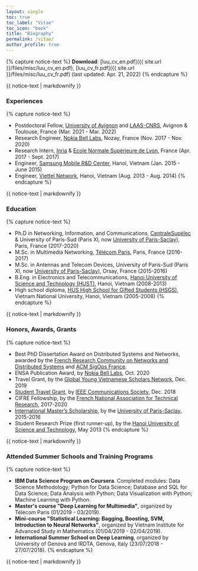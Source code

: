 ```yaml
---
layout: single
toc: true
toc_label: "Vitae"
toc_icon: "book"
title: "Biography"
permalink: /vitae/
author_profile: true
---
```



<!-- *Last updated: Apr. 21, 2022* -->

{% capture notice-text %}
**Download**: [luu_cv_en.pdf]({{ site.url }}/files/misc/luu_cv_en.pdf), [luu_cv_fr.pdf]({{ site.url }}/files/misc/luu_cv_fr.pdf) (last updated: Apr. 21, 2022)
{% endcapture %}

<div class="notice--warning">
  {{ notice-text | markdownify }}
</div>


### Experiences
{% capture notice-text %}
* Postdoctoral Fellow, [University of Avignon](https://lia.univ-avignon.fr/) and [LAAS-CNRS](https://www.laas.fr/public/), Avignon & Toulouse, France (Mar. 2021 - Mar. 2022)
* Research Engineer, [Nokia Bell Labs](https://www.bell-labs.com/), Nozay, France (Nov. 2017 - Nov. 2020)
* Research Intern, [Inria](https://www.inria.fr/en) & [Ecole Normale Supérieure de Lyon](http://www.ens-lyon.fr/), France (Apr. 2017 - Sept. 2017)
* Engineer, [Samsung Mobile R&D Center](https://www.samsung.com/us/), Hanoi, Vietnam (Jan. 2015 - June 2015)
* Engineer, [Viettel Network](https://viettel.com.vn/), Hanoi, Vietnam (Aug. 2013 - Aug. 2014)
{% endcapture %}
  
<div class="notice--success">
  {{ notice-text | markdownify }}
</div>


### Education
{% capture notice-text %}
* Ph.D in Networking, Information, and Communications, [CentraleSupélec](https://www.centralesupelec.fr/) & University of Paris-Sud (Paris XI, now [University of Paris-Saclay](https://www.universite-paris-saclay.fr/)), Paris, France (2017-2020)
* M.Sc. in Multimedia Networking, [Télécom Paris](https://www.telecom-paris.fr/), Paris, France (2016-2017)
* M.Sc. in Antennas and Telecom Devices, University of Paris-Sud (Paris XI, now [University of Paris-Saclay](https://www.universite-paris-saclay.fr/)), Orsay, France (2015-2016)
* B.Eng. in Electronics and Telecommunications, [Hanoi University of Science and Technology (HUST)](https://hust.edu.vn/), Hanoi, Vietnam (2008-2013)
* High school diploma, [HUS High School for Gifted Students (HSGS)](https://hsgs.edu.vn/), Vietnam National University, Hanoi, Vietnam (2005-2008)
{% endcapture %}

<div class="notice--success">
  {{ notice-text | markdownify }}
</div>


### Honors, Awards, Grants
{% capture notice-text %}
* Best PhD Dissertation Award on Distributed Systems and Networks, awarded by the [French Research Community on Networks and Distributed Systems](https://gdr-rsd.fr/) and [ACM SigOps France](http://www.sigops-france.fr/).
* ENSA Publication Award, by [Nokia Bell Labs](https://www.bell-labs.com/), Oct. 2020
* Travel Grant, by the [Global Young Vietnamese Scholars Network](http://trithuctrevietnam.vn/), Dec. 2019 <!-- * Nokia France Student Award (finalist), by [Nokia France](https://www.nokia.com/fr_int/), July 2019 -->
* [Student Travel Grant](https://globecom2018.ieee-globecom.org/content/student-travel-grants), by [IEEE Communications Society](https://www.comsoc.org/), Dec. 2018
* CIFRE Fellowship, by the [French National Association for Technical Research](http://www.anrt.asso.fr/fr), 2017-2020
* [International Master’s Scholarship](https://www.universite-paris-saclay.fr/en/admission/bourses-et-aides-financieres/international-masters-scholarships-program-idex), by the [University of Paris-Saclay](https://www.universite-paris-saclay.fr/), 2015-2016
* Student Research Prize (first runner-up), by the [Hanoi University of Science and Technology](https://hust.edu.vn/), May 2013
{% endcapture %}

<div class="notice--success">
  {{ notice-text | markdownify }}
</div>


### Attended Summer Schools and Training Programs
{% capture notice-text %}
* **IBM Data Science Program on Coursera**. Completed modules: Data Science Methodology; Python for Data Science; Database and SQL for Data Science; Data Analysis with Python; Data Visualization with Python; Machine Learning with Python.
* **Master's course "Deep Learning for Multimedia"**, organized by Télécom Paris (01/2019 - 03/2019).
* **Mini-course "Statistical Learning: Bagging, Boosting, SVM, Introduction to Neural Networks"**, organized by Vietnam Institute for Advanced Study in Mathematics (01/04/2019 - 02/04/2019).
* **International Summer School on Deep Learning**, organized by University of Genova and IRDTA, Genova, Italy (23/07/2018 - 27/07/2018).
{% endcapture %}

<div class="notice--success">
  {{ notice-text | markdownify }}
</div>
